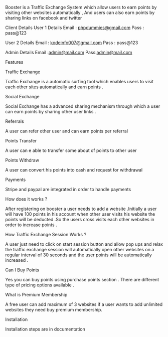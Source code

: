 
Booster is a Traffic Exchange System which allow users to earn points by visiting other websites automatically , And users can also earn points by sharing links on facebook and twitter

Client Details
User 1 Details
Email : phpdummies@gmail.com
Pass : pass@123

User 2 Details
Email : kodeinfo007@gmail.com
Pass : pass@123

Admin Details
Email :admin@mail.com
Pass:admin@mail.com

Features

Traffic Exchange

Traffic Exchange is a automatic surfing tool which enables users to visit each other sites automatically and earn points .

Social Exchange

Social Exchange has a advanced sharing mechanism through which a user can earn points by sharing other user links .

Referrals

A user can refer other user and can earn points per referral

Points Transfer

A user can e able to transfer some about of points to other user

Points Withdraw

A user can convert his points into cash and request for withdrawal

Payments

Stripe and paypal are integrated in order to handle payments

How does it works ?

After registering on booster a user needs to add a website .Initially a user will have 100 points in his account when other user visits his website the points will be deducted .So the users cross visits each other websites in order to increase points .

How Traffic Exchange Session Works ?

A user just need to click on start session button and allow pop ups and relax the traffic exchange session will automatically open other websites on a regular interval of 30 seconds and the user points will be automatically increased .

Can I Buy Points

Yes you can buy points using purchase points section . There are different type of pricing options available .

What is Premium Membership

A free user can add maximum of 3 websites if a user wants to add unlimited websites they need buy premium membership.

Installation

Installation steps are in documentation

